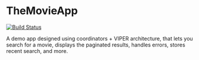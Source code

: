 # TheMovieApp

[![Build Status](https://travis-ci.org/mehul90/TheMovieApp.svg?branch=master)](https://travis-ci.org/mehul90/TheMovieApp)

A demo app designed using coordinators + VIPER architecture, that lets you search for a movie, displays the paginated results, handles errors, stores recent search, and more.
